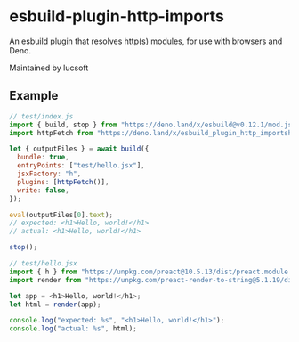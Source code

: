 # esbuild-plugin-http-imports

An esbuild plugin that resolves http(s) modules, for use with browsers and Deno.

Maintained by lucsoft

## Example

```js
// test/index.js
import { build, stop } from "https://deno.land/x/esbuild@v0.12.1/mod.js";
import httpFetch from "https://deno.land/x/esbuild_plugin_http_importsh@v1.0.2/index.js";

let { outputFiles } = await build({
  bundle: true,
  entryPoints: ["test/hello.jsx"],
  jsxFactory: "h",
  plugins: [httpFetch()],
  write: false,
});

eval(outputFiles[0].text);
// expected: <h1>Hello, world!</h1>
// actual: <h1>Hello, world!</h1>

stop();
```

```js
// test/hello.jsx
import { h } from "https://unpkg.com/preact@10.5.13/dist/preact.module.js";
import render from "https://unpkg.com/preact-render-to-string@5.1.19/dist/index.module.js?module";

let app = <h1>Hello, world!</h1>;
let html = render(app);

console.log("expected: %s", "<h1>Hello, world!</h1>");
console.log("actual: %s", html);
```
